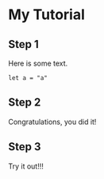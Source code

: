 # My Tutorial

## Step 1

Here is some text.

```blocks
let a = "a"
```

## Step 2

Congratulations, you did it!

## Step 3 

Try it out!!!